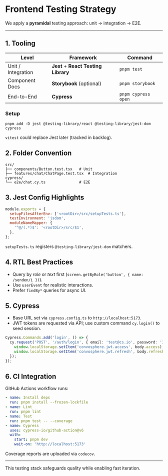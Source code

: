 # Frontend Testing Strategy

We apply a **pyramidal** testing approach: unit → integration → E2E.

---

## 1. Tooling

| Level | Framework | Command |
|-------|-----------|---------|
| Unit / Integration | **Jest** + **React Testing Library** | `pnpm test` |
| Component Docs | **Storybook** (optional) | `pnpm storybook` |
| End-to-End | **Cypress** | `pnpm cypress open` |

### Setup

```
pnpm add -D jest @testing-library/react @testing-library/jest-dom cypress
```

`vitest` could replace Jest later (tracked in backlog).

## 2. Folder Convention

```
src/
├── components/Button.test.tsx   # Unit
├── features/chat/ChatPage.test.tsx  # Integration
cypress/
└── e2e/chat.cy.ts               # E2E
```

## 3. Jest Config Highlights

```js title="jest.config.js"
module.exports = {
  setupFilesAfterEnv: ['<rootDir>/src/setupTests.ts'],
  testEnvironment: 'jsdom',
  moduleNameMapper: {
    '^@/(.*)$': '<rootDir>/src/$1',
  },
};
```

`setupTests.ts` registers `@testing-library/jest-dom` matchers.

## 4. RTL Best Practices

* Query by _role_ or _text_ first (`screen.getByRole('button', { name: /senden/i })`).
* Use `userEvent` for realistic interactions.
* Prefer `findBy*` queries for async UI.

## 5. Cypress

* Base URL set via `cypress.config.ts` to `http://localhost:5173`.
* JWT tokens are requested via API; use custom command `cy.login()` to seed session.

```ts title="cypress/support/commands.ts"
Cypress.Commands.add('login', () => {
  cy.request('POST', '/auth/login', { email: 'test@cs.io', password: '123456' }).then(({ body }) => {
    window.localStorage.setItem('convosphere.jwt.access', body.access);
    window.localStorage.setItem('convosphere.jwt.refresh', body.refresh);
  });
});
```

## 6. CI Integration

GitHub Actions workflow runs:

```yaml
- name: Install deps
  run: pnpm install --frozen-lockfile
- name: Lint
  run: pnpm lint
- name: Test
  run: pnpm test -- --coverage
- name: Cypress
  uses: cypress-io/github-action@v6
  with:
    start: pnpm dev
    wait-on: 'http://localhost:5173'
```

Coverage reports are uploaded via `codecov`.

---
This testing stack safeguards quality while enabling fast iteration.
